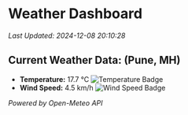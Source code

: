 
# Weather Dashboard

_Last Updated: 2024-12-08 20:10:28_

## Current Weather Data: (Pune, MH)
- **Temperature:** 17.7 °C ![Temperature Badge](https://img.shields.io/badge/Temperature-Low%20Temp-blue)
- **Wind Speed:** 4.5 km/h ![Wind Speed Badge](https://img.shields.io/badge/Wind%20Speed-Low%20Wind-blue)

*Powered by Open-Meteo API*
